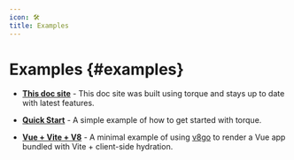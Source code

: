 ```yaml
---
icon: 🛠️
title: Examples
---
```


# Examples {#examples}

- [**This doc site**](https://github.com/tylermmorton/torque/tree/master/.www/docsite) - This doc site was built using torque and stays up to date with latest features.

- [**Quick Start**](/docs/examples/quick-start) - A simple example of how to get started with torque.

- [**Vue + Vite + V8**](https://github.com/tylermmorton/torque-v8-renderer-example) - A minimal example of using [v8go](https://github.com/rogchap/v8go) to render a Vue app bundled with Vite + client-side hydration.